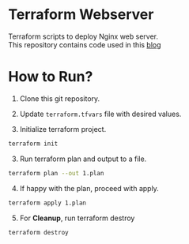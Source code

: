 # Terraform Webserver
Terraform scripts to deploy Nginx web server.  
This repository contains code used in this [blog](https://pbhadani.com/posts/deploy-webserver-compute-instance/)

# How to Run?

1. Clone this git repository.

2. Update `terraform.tfvars` file with desired values.

2. Initialize terraform project.
  ```bash
  terraform init
  ```

3. Run terraform plan and output to a file.
  ```bash
  terraform plan --out 1.plan
  ```

4. If happy with the plan, proceed with apply.
  ```bash
  terraform apply 1.plan
  ```

5. For **Cleanup**, run terraform destroy
  ```bash
  terraform destroy
  ```
